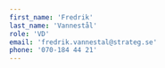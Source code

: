 ```yaml
---
first_name: 'Fredrik'
last_name: 'Vannestål'
role: 'VD'
email: 'fredrik.vannestal@strateg.se'
phone: '070-184 44 21'
---
```

